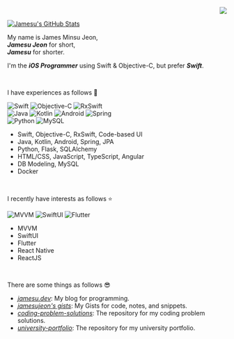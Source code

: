 <p align="right"><a href="https://hits.seeyoufarm.com"><img src="https://hits.seeyoufarm.com/api/count/incr/badge.svg?url=https%3A%2F%2Fgithub.com%2Fjamesujeon&count_bg=%2379C83D&title_bg=%23555555&icon=&icon_color=%23E7E7E7&title=hits&edge_flat=false"/></a></p>

[![Jamesu's GitHub Stats](https://github-readme-stats.vercel.app/api?theme=dark&show_icons=true&include_all_commits=true&username=jamesujeon)](https://github.com/jamesujeon)

My name is James Minsu Jeon,  
***Jamesu Jeon*** for short,  
***Jamesu*** for shorter.

I'm the ***iOS Programmer*** using Swift & Objective-C, but prefer ***Swift***.

<br/>

I have experiences as follows 💪

<p>
  <div>
    <img alt="Swift" src="https://img.shields.io/badge/swift-%23FA7343.svg?style=for-the-badge&logo=swift&logoColor=white"/>
    <img alt="Objective-C" src="https://img.shields.io/badge/objective%20c-black.svg?style=for-the-badge&logo=apple&logoColor=white"/>
    <img alt="RxSwift" src="https://img.shields.io/badge/rxswift-%23B7178C.svg?style=for-the-badge&logo=reactivex&logoColor=white"/>
  </div>
  <div>
    <img alt="Java" src="https://img.shields.io/badge/java-%23ED8B00.svg?style=for-the-badge&logo=java&logoColor=white"/>
    <img alt="Kotlin" src="https://img.shields.io/badge/kotlin-%230095D5.svg?style=for-the-badge&logo=kotlin&logoColor=white"/>
    <img alt="Android" src="https://img.shields.io/badge/Android-3DDC84?style=for-the-badge&logo=android&logoColor=white"/>
    <img alt="Spring" src="https://img.shields.io/badge/spring-%236DB33F.svg?style=for-the-badge&logo=spring&logoColor=white"/>
  </div>
  <div>
    <img alt="Python" src="https://img.shields.io/badge/python-%2314354C.svg?style=for-the-badge&logo=python&logoColor=white"/>
    <img alt="MySQL" src="https://img.shields.io/badge/mysql-%234479A1.svg?style=for-the-badge&logo=mysql&logoColor=white"/>
  </div>
</p>

- Swift, Objective-C, RxSwift, Code-based UI
- Java, Kotlin, Android, Spring, JPA
- Python, Flask, SQLAlchemy
- HTML/CSS, JavaScript, TypeScript, Angular
- DB Modeling, MySQL
- Docker

<br/>

I recently have interests as follows ⭐️

<p>
  <img alt="MVVM" src="https://img.shields.io/badge/mvvm-%23147EFB.svg?style=for-the-badge&logo=xcode&logoColor=white"/>
  <img alt="SwiftUI" src="https://img.shields.io/badge/swiftui-%23FA7343.svg?style=for-the-badge&logo=swift&logoColor=white"/>
  <img alt="Flutter" src="https://img.shields.io/badge/Flutter-%2302569B.svg?style=for-the-badge&logo=Flutter&logoColor=white"/>
</p>

- MVVM
- SwiftUI
- Flutter
- React Native
- ReactJS

<br/>

There are some things as follows 😎

- *[jamesu.dev](https://jamesu.dev/)*: My blog for programming.
- *[jamesujeon's gists](https://gist.github.com/jamesujeon)*: My Gists for code, notes, and snippets.
- *[coding-problem-solutions](https://github.com/jamesujeon/coding-problem-solutions)*: The repository for my coding problem solutions.
- *[university-portfolio](https://github.com/jamesujeon/university-portfolio)*: The repository for my university portfolio.
